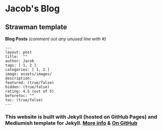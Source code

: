 # Jacob's Blog

## Strawman template

**Blog Posts** _(comment out any unused line with #)_

```
---
layout: post
title:  ""
author: Jacob
tags: [ 1, 2 ]
categories: [ 1, 2 ]
image: assets/images/
description:
featured: (true/false)
hidden: (true/false)
rating: 4.5 (out of 5)
beforetoc: ""
toc: (true/false)
---
```
### This website is built with Jekyll (hosted on GitHub Pages) and Mediumish template for Jekyll. [More info](https://bootstrapstarter.com/bootstrap-templates/template-mediumish-bootstrap-jekyll/) & [On GitHub](https://github.com/wowthemesnet/mediumish-theme-jekyll)
